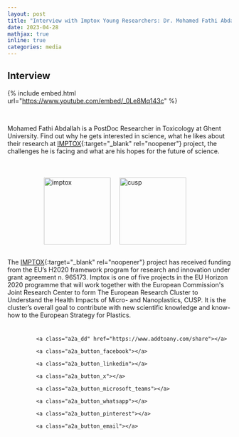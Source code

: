 ```yaml
---
layout: post
title: "Interview with Imptox Young Researchers: Dr. Mohamed Fathi Abdallah"
date: 2023-04-28
mathjax: true
inline: true
categories: media
---
```


## Interview

{% include embed.html url="https://www.youtube.com/embed/_0Le8Mq143c" %}

<br />

Mohamed Fathi Abdallah is a PostDoc Researcher in Toxicology at Ghent University. Find out why he gets interested in science, what he likes about their research at [IMPTOX](https://www.imptox.eu/en/){:target="_blank" rel="noopener"} project, the challenges he is facing and what are his hopes for the future of science.

<br />

<div class="image-container">

  <img class="imptox-image" src="/images/imptox.png" alt="imptox">

  <img class="cusp-image" src="/images/cusp.png" alt="cusp">

</div>

<style>

.image-container {

  display: flex;

  flex-direction: row; /* Change to row */

  justify-content: center;

  align-items: center;

  margin-top: 20px; /* Add some margin */

}

.imptox-image,

.cusp-image {

  width: 150px; /* Adjust image size */

  height: 150px;

  object-fit: contain; /* Change it from cover to contain to have the full image without being cut off*/

  margin-right: 20px; /* Add some margin */

}

</style>

<style>

    .a2a_kit {

        float: right; /* Float the div to the right */

        margin: 10px; /* Add some margin for spacing */

    }

</style>

<br />

The [IMPTOX](https://www.imptox.eu/en/){:target="_blank" rel="noopener"} project has received funding from the EU’s H2020 framework program for research and innovation under grant agreement n. 965173. Imptox is one of five projects in the EU Horizon 2020 programme that will work together with the European Commission's Joint Research Center to form The European Research Cluster to Understand the Health Impacts of Micro- and Nanoplastics, CUSP. It is the cluster’s overall goal to contribute with new scientific knowledge and know-how to the European Strategy for Plastics.


<!-- AddToAny BEGIN -->

<div class="a2a_kit a2a_kit_size_32 a2a_default_style">

    <a class="a2a_dd" href="https://www.addtoany.com/share"></a>

    <a class="a2a_button_facebook"></a>

    <a class="a2a_button_linkedin"></a>

    <a class="a2a_button_x"></a>

    <a class="a2a_button_microsoft_teams"></a>

    <a class="a2a_button_whatsapp"></a>

    <a class="a2a_button_pinterest"></a>

    <a class="a2a_button_email"></a>

</div>

<script>

    var a2a_config = a2a_config || {};

    a2a_config.num_services = 12;

</script>

<script async src="https://static.addtoany.com/menu/page.js"></script>

<!-- AddToAny END -->

<!-- VideoObject structured data for Google Rich Results -->

<script type="application/ld+json">
{
  "@context": "https://schema.org",
  "@type": "VideoObject",
  "name": "Interview with Imptox Young Researchers: Dr. Mohamed Fathi Abdallah",
  "description": "Mohamed Fathi Abdallah discusses his research and insights in toxicology at Ghent University and the IMPTOX project.",
  "thumbnailUrl": "https://www.mfathiabdallah.com/images/imptox.png",
  "uploadDate": "2023-04-28T00:00:00+00:00",
  "duration": "PT1M23S",
  "contentUrl": "https://www.mfathiabdallah.com/EU-imptox-project-1/",
  "embedUrl": "https://www.youtube.com/embed/_0Le8Mq143c"
}
</script>
